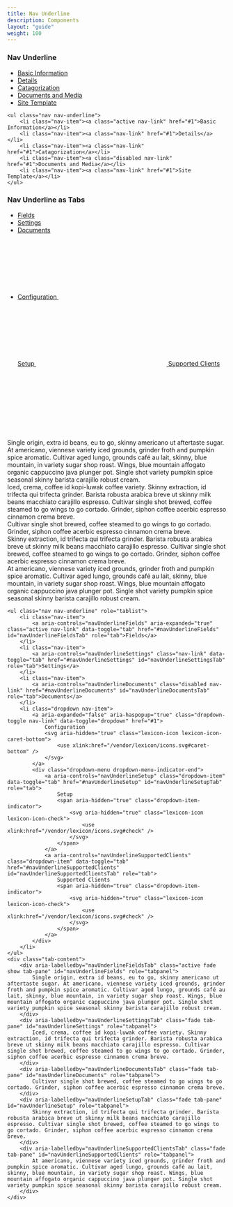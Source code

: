 ```yaml
---
title: Nav Underline
description: Components
layout: "guide"
weight: 100
---
```


<article id="nav-underline">

### Nav Underline

<ul class="nav nav-underline">
	<li class="nav-item"><a class="active nav-link" href="#1">Basic Information</a></li>
	<li class="nav-item"><a class="nav-link" href="#1">Details</a></li>
	<li class="nav-item"><a class="nav-link" href="#1">Catagorization</a></li>
	<li class="nav-item"><a class="disabled nav-link" href="#1">Documents and Media</a></li>
	<li class="nav-item"><a class="nav-link" href="#1">Site Template</a></li>
</ul>

```text/html
<ul class="nav nav-underline">
	<li class="nav-item"><a class="active nav-link" href="#1">Basic Information</a></li>
	<li class="nav-item"><a class="nav-link" href="#1">Details</a></li>
	<li class="nav-item"><a class="nav-link" href="#1">Catagorization</a></li>
	<li class="nav-item"><a class="disabled nav-link" href="#1">Documents and Media</a></li>
	<li class="nav-item"><a class="nav-link" href="#1">Site Template</a></li>
</ul>
```

</article>


<article id="nav-underline-as-tabs">

### Nav Underline as Tabs

<ul class="nav nav-underline" role="tablist">
	<li class="nav-item">
		<a aria-controls="navUnderlineFields" aria-expanded="true" class="active nav-link" data-toggle="tab" href="#navUnderlineFields" id="navUnderlineFieldsTab" role="tab">Fields</a>
	</li>
	<li class="nav-item">
		<a aria-controls="navUnderlineSettings" class="nav-link" data-toggle="tab" href="#navUnderlineSettings" id="navUnderlineSettingsTab" role="tab">Settings</a>
	</li>
	<li class="nav-item">
		<a aria-controls="navUnderlineDocuments" class="disabled nav-link" href="#navUnderlineDocuments" id="navUnderlineDocumentsTab" role="tab">Documents</a>
	</li>
	<li class="dropdown nav-item">
		<a aria-expanded="false" aria-haspopup="true" class="dropdown-toggle nav-link" data-toggle="dropdown" href="#1">
			Configuration
			<svg aria-hidden="true" class="lexicon-icon lexicon-icon-caret-bottom">
				<use xlink:href="/vendor/lexicon/icons.svg#caret-bottom" />
			</svg>
		</a>
		<div class="dropdown-menu dropdown-menu-indicator-end">
			<a aria-controls="navUnderlineSetup" class="dropdown-item" data-toggle="tab" href="#navUnderlineSetup" id="navUnderlineSetupTab" role="tab">
				Setup
				<span aria-hidden="true" class="dropdown-item-indicator">
					<svg aria-hidden="true" class="lexicon-icon lexicon-icon-check">
						<use xlink:href="/vendor/lexicon/icons.svg#check" />
					</svg>
				</span>
			</a>
			<a aria-controls="navUnderlineSupportedClients" class="dropdown-item" data-toggle="tab" href="#navUnderlineSupportedClients" id="navUnderlineSupportedClientsTab" role="tab">
				Supported Clients
				<span aria-hidden="true" class="dropdown-item-indicator">
					<svg aria-hidden="true" class="lexicon-icon lexicon-icon-check">
						<use xlink:href="/vendor/lexicon/icons.svg#check" />
					</svg>
				</span>
			</a>
		</div>
	</li>
</ul>
<div class="tab-content">
	<div aria-labelledby="navUnderlineFieldsTab" class="active fade show tab-pane" id="navUnderlineFields" role="tabpanel">
		Single origin, extra id beans, eu to go, skinny americano ut aftertaste sugar. At americano, viennese variety iced grounds, grinder froth and pumpkin spice aromatic. Cultivar aged lungo, grounds café au lait, skinny, blue mountain, in variety sugar shop roast. Wings, blue mountain affogato organic cappuccino java plunger pot. Single shot variety pumpkin spice seasonal skinny barista carajillo robust cream.
	</div>
	<div aria-labelledby="navUnderlineSettingsTab" class="fade tab-pane" id="navUnderlineSettings" role="tabpanel">
		Iced, crema, coffee id kopi-luwak coffee variety. Skinny extraction, id trifecta qui trifecta grinder. Barista robusta arabica breve ut skinny milk beans macchiato carajillo espresso. Cultivar single shot brewed, coffee steamed to go wings to go cortado. Grinder, siphon coffee acerbic espresso cinnamon crema breve.
	</div>
	<div aria-labelledby="navUnderlineDocumentsTab" class="fade tab-pane" id="navUnderlineDocuments" role="tabpanel">
		Cultivar single shot brewed, coffee steamed to go wings to go cortado. Grinder, siphon coffee acerbic espresso cinnamon crema breve.
	</div>
	<div aria-labelledby="navUnderlineSetupTab" class="fade tab-pane" id="navUnderlineSetup" role="tabpanel">
		Skinny extraction, id trifecta qui trifecta grinder. Barista robusta arabica breve ut skinny milk beans macchiato carajillo espresso. Cultivar single shot brewed, coffee steamed to go wings to go cortado. Grinder, siphon coffee acerbic espresso cinnamon crema breve.
	</div>
	<div aria-labelledby="navUnderlineSupportedClientsTab" class="fade tab-pane" id="navUnderlineSupportedClients" role="tabpanel">
		At americano, viennese variety iced grounds, grinder froth and pumpkin spice aromatic. Cultivar aged lungo, grounds café au lait, skinny, blue mountain, in variety sugar shop roast. Wings, blue mountain affogato organic cappuccino java plunger pot. Single shot variety pumpkin spice seasonal skinny barista carajillo robust cream.
	</div>
</div>

```text/html
<ul class="nav nav-underline" role="tablist">
	<li class="nav-item">
		<a aria-controls="navUnderlineFields" aria-expanded="true" class="active nav-link" data-toggle="tab" href="#navUnderlineFields" id="navUnderlineFieldsTab" role="tab">Fields</a>
	</li>
	<li class="nav-item">
		<a aria-controls="navUnderlineSettings" class="nav-link" data-toggle="tab" href="#navUnderlineSettings" id="navUnderlineSettingsTab" role="tab">Settings</a>
	</li>
	<li class="nav-item">
		<a aria-controls="navUnderlineDocuments" class="disabled nav-link" href="#navUnderlineDocuments" id="navUnderlineDocumentsTab" role="tab">Documents</a>
	</li>
	<li class="dropdown nav-item">
		<a aria-expanded="false" aria-haspopup="true" class="dropdown-toggle nav-link" data-toggle="dropdown" href="#1">
			Configuration
			<svg aria-hidden="true" class="lexicon-icon lexicon-icon-caret-bottom">
				<use xlink:href="/vendor/lexicon/icons.svg#caret-bottom" />
			</svg>
		</a>
		<div class="dropdown-menu dropdown-menu-indicator-end">
			<a aria-controls="navUnderlineSetup" class="dropdown-item" data-toggle="tab" href="#navUnderlineSetup" id="navUnderlineSetupTab" role="tab">
				Setup
				<span aria-hidden="true" class="dropdown-item-indicator">
					<svg aria-hidden="true" class="lexicon-icon lexicon-icon-check">
						<use xlink:href="/vendor/lexicon/icons.svg#check" />
					</svg>
				</span>
			</a>
			<a aria-controls="navUnderlineSupportedClients" class="dropdown-item" data-toggle="tab" href="#navUnderlineSupportedClients" id="navUnderlineSupportedClientsTab" role="tab">
				Supported Clients
				<span aria-hidden="true" class="dropdown-item-indicator">
					<svg aria-hidden="true" class="lexicon-icon lexicon-icon-check">
						<use xlink:href="/vendor/lexicon/icons.svg#check" />
					</svg>
				</span>
			</a>
		</div>
	</li>
</ul>
<div class="tab-content">
	<div aria-labelledby="navUnderlineFieldsTab" class="active fade show tab-pane" id="navUnderlineFields" role="tabpanel">
		Single origin, extra id beans, eu to go, skinny americano ut aftertaste sugar. At americano, viennese variety iced grounds, grinder froth and pumpkin spice aromatic. Cultivar aged lungo, grounds café au lait, skinny, blue mountain, in variety sugar shop roast. Wings, blue mountain affogato organic cappuccino java plunger pot. Single shot variety pumpkin spice seasonal skinny barista carajillo robust cream.
	</div>
	<div aria-labelledby="navUnderlineSettingsTab" class="fade tab-pane" id="navUnderlineSettings" role="tabpanel">
		Iced, crema, coffee id kopi-luwak coffee variety. Skinny extraction, id trifecta qui trifecta grinder. Barista robusta arabica breve ut skinny milk beans macchiato carajillo espresso. Cultivar single shot brewed, coffee steamed to go wings to go cortado. Grinder, siphon coffee acerbic espresso cinnamon crema breve.
	</div>
	<div aria-labelledby="navUnderlineDocumentsTab" class="fade tab-pane" id="navUnderlineDocuments" role="tabpanel">
		Cultivar single shot brewed, coffee steamed to go wings to go cortado. Grinder, siphon coffee acerbic espresso cinnamon crema breve.
	</div>
	<div aria-labelledby="navUnderlineSetupTab" class="fade tab-pane" id="navUnderlineSetup" role="tabpanel">
		Skinny extraction, id trifecta qui trifecta grinder. Barista robusta arabica breve ut skinny milk beans macchiato carajillo espresso. Cultivar single shot brewed, coffee steamed to go wings to go cortado. Grinder, siphon coffee acerbic espresso cinnamon crema breve.
	</div>
	<div aria-labelledby="navUnderlineSupportedClientsTab" class="fade tab-pane" id="navUnderlineSupportedClients" role="tabpanel">
		At americano, viennese variety iced grounds, grinder froth and pumpkin spice aromatic. Cultivar aged lungo, grounds café au lait, skinny, blue mountain, in variety sugar shop roast. Wings, blue mountain affogato organic cappuccino java plunger pot. Single shot variety pumpkin spice seasonal skinny barista carajillo robust cream.
	</div>
</div>
```

</article>